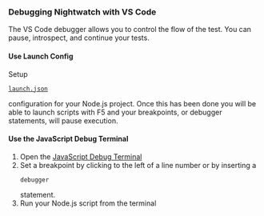 ### Debugging Nightwatch with VS Code

The VS Code debugger allows you to control the flow of the test. You can pause, introspect, and continue your tests.

#### Use Launch Config

Setup <a href=https://code.visualstudio.com/docs/nodejs/nodejs-debugging><pre><code class="language-javascript">launch.json</code></pre></a> configuration for your Node.js project. Once this has been done you will be able to launch scripts with F5 and your breakpoints, or debugger statements, will pause execution.

#### Use the JavaScript Debug Terminal

1. Open the <a href=https://code.visualstudio.com/docs/nodejs/nodejs-debugging#_javascript-debug-terminal>JavaScript Debug Terminal</a>
2. Set a breakpoint by clicking to the left of a line number or by inserting a
   <pre><code class="language-javascript">debugger</code></pre> statement.
3. Run your Node.js script from the terminal
